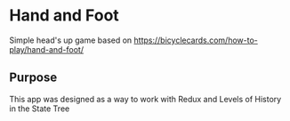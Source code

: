 # Hand and Foot

Simple head's up game based on https://bicyclecards.com/how-to-play/hand-and-foot/

## Purpose

This app was designed as a way to work with Redux and Levels of History in the State Tree
